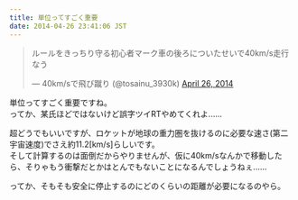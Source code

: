 ```yaml
---
title: 単位ってすごく重要
date: 2014-04-26 23:41:06 JST
---
```

<blockquote class="twitter-tweet tw-align-center" data-partner="tweetdeck"><p>ルールをきっちり守る初心者マーク車の後ろについたせいで40km/s走行なう</p>&mdash; 40km/sで飛び蹴り (@tosainu_3930k) <a href="https://twitter.com/tosainu_3930k/statuses/460004258008428544">April 26, 2014</a></blockquote>
<script async src="//platform.twitter.com/widgets.js" charset="utf-8"></script>

単位ってすごく重要ですね。  
ってか、某氏ほどではないけど誤字ツイRTやめてくれよ......

超どうでもいいですが、ロケットが地球の重力圏を抜けるのに必要な速さ(第二宇宙速度)でさえ約11.2[km/s]らしいです。  
そして計算するのは面倒だからやりませんが、仮に40km/sなんかで移動したら、そりゃもう衝撃だとかはとんでもないことになるんでしょうねぇ......

ってか、そもそも安全に停止するのにどのくらいの距離が必要になるのやら。
